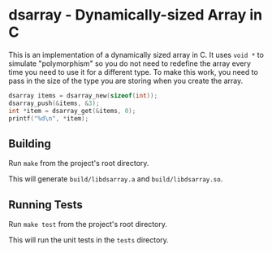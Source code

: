 # dsarray - Dynamically-sized Array in C

This is an implementation of a dynamically sized array in C. It uses `void *` to simulate
"polymorphism" so you do not need to redefine the array every time you need to use it for a
different type. To make this work, you need to pass in the size of the type you are storing when
you create the array.

```c
dsarray items = dsarray_new(sizeof(int));
dsarray_push(&items, &3);
int *item = dsarray_get(&items, 0);
printf("%d\n", *item);
```

## Building

Run `make` from the project's root directory.

This will generate `build/libdsarray.a` and `build/libdsarray.so`.

## Running Tests

Run `make test` from the project's root directory.

This will run the unit tests in the `tests` directory.
